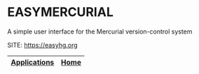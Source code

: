 # EASYMERCURIAL
 
 A simple user interface for the Mercurial version-control system
 
 SITE: https://easyhg.org

 | [Applications](https://portable-linux-apps.github.io/apps.html) | [Home](https://portable-linux-apps.github.io)
 | --- | --- |

